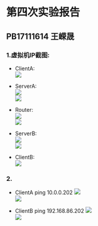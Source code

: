 # 第四次实验报告
## PB17111614 王嵘晟
### 1.虚拟机IP截图:  
- ClientA:  
![](clientA.png)  

- ServerA:  
![](ServerA-1.png)  
![](ServerA-5.png)  

- Router:  
![](Router5.png)  
![](Router6.png)  

- ServerB:  
![](ServerB6.png)  
![](ServerB3.png)  

- ClientB:  
![](ClientB.png) 
### 2.
- ClientA ping 10.0.0.202
![](AtoB.png)  
![](ATBwireshark.png)

- ClientB ping 192.168.86.202
![](BtoA.png)  
![](BTAwireshark.png)